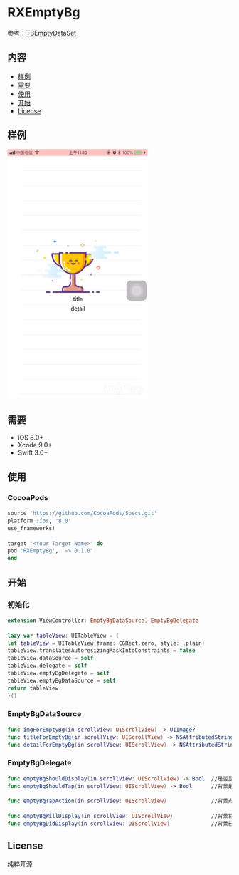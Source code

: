 # RXEmptyBg
参考：[TBEmptyDataSet](https://github.com/teambition/TBEmptyDataSet)

## 内容

- [样例](#样例)
- [需要](#需要)
- [使用](#使用)
- [开始](#开始)
- [License](#license)

## 样例

![](https://github.com/AlphaDog13/RXEmptyBg/blob/master/IMB_v8DCxy.GIF) 


## 需要

- iOS 8.0+
- Xcode 9.0+
- Swift 3.0+

## 使用

### CocoaPods

```ruby
source 'https://github.com/CocoaPods/Specs.git'
platform :ios, '8.0'
use_frameworks!

target '<Your Target Name>' do
pod 'RXEmptyBg', '~> 0.1.0'
end
```

## 开始

### 初始化

```swift
extension ViewController: EmptyBgDataSource, EmptyBgDelegate

lazy var tableView: UITableView = {
let tableView = UITableView(frame: CGRect.zero, style: .plain)
tableView.translatesAutoresizingMaskIntoConstraints = false
tableView.dataSource = self
tableView.delegate = self
tableView.emptyBgDelegate = self
tableView.emptyBgDataSource = self
return tableView
}()
```

### EmptyBgDataSource

```swift
func imgForEmptyBg(in scrollView: UIScrollView) -> UIImage?                //背景图片
func titleForEmptyBg(in scrollView: UIScrollView) -> NSAttributedString?   //背景标题
func detailForEmptyBg(in scrollView: UIScrollView) -> NSAttributedString?  //背景详情
```

### EmptyBgDelegate

```swift
func emptyBgShouldDisplay(in scrollView: UIScrollView) -> Bool  //是否显示背景
func emptyBgShouldTap(in scrollView: UIScrollView) -> Bool      //背景是否可点击

func emptyBgTapAction(in scrollView: UIScrollView)              //背景点击事件

func emptyBgWillDisplay(in scrollView: UIScrollView)            //背景将显示
func emptyBgDidDisplay(in scrollView: UIScrollView)             //背景已显示
```

## License

纯粹开源


